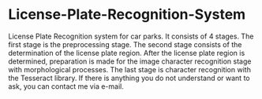 # License-Plate-Recognition-System
License Plate Recognition system for car parks. It consists of 4 stages. The first stage is the preprocessing stage. The second stage consists of the determination of the license plate region. After the license plate region is determined, preparation is made for the image character recognition stage with morphological processes. The last stage is character recognition with the Tesseract library.
If there is anything you do not understand or want to ask, you can contact me via e-mail.
